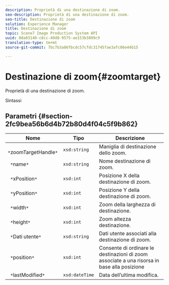 ```yaml
---
description: Proprietà di una destinazione di zoom.
seo-description: Proprietà di una destinazione di zoom.
seo-title: Destinazione di zoom
solution: Experience Manager
title: Destinazione di zoom
topic: Scene7 Image Production System API
uuid: 08a03140-c8cc-49d8-9575-ae153b3899c9
translation-type: tm+mt
source-git-commit: 7bc7b3a86fbcdc57cfdc31745fae3afc06e44b15

---
```



# Destinazione di zoom{#zoomtarget}

Proprietà di una destinazione di zoom.

Sintassi

## Parametri {#section-2fc9bea56b6d4b72b80d4f04c5f9b862}

| Nome | Tipo | Descrizione |
|---|---|---|
| ` *`zoomTargetHandle`*` | `xsd:string` | Maniglia di destinazione dello zoom. |
| ` *`name`*` | `xsd:string` | Nome destinazione di zoom. |
| ` *`xPosition`*` | `xsd:int` | Posizione X della destinazione di zoom. |
| ` *`yPosition`*` | `xsd:int` | Posizione Y della destinazione di zoom. |
| ` *`width`*` | `xsd:int` | Zoom della larghezza di destinazione. |
| ` *`height`*` | `xsd:int` | Zoom altezza destinazione. |
| ` *`Dati utente`*` | `xsd:string` | Dati utente associati alla destinazione di zoom. |
| ` *`position`*` | `xsd:int` | Consente di ordinare le destinazioni di zoom associate a una risorsa in base alla posizione |
| ` *`lastModified`*` | `xsd:dateTime` | Data dell’ultima modifica. |

